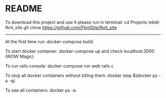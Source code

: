# README

To download this project and use it please run in terminal:
  cd Projects
  mkdir fknt_site
  git clone https://github.com/FkntSite/fknt_site

-------------------------------------------------------

At the first time run:
  docker-compose build

To start docker container:
  docker-compose up
and check localhost:3000
(WOW Magic)

To run rails console:
  docker-compose run web rails c

To stop all docker containers without killing them:
  docker stop $(docker ps -a -q)

To see all containers:
  docker ps -a
